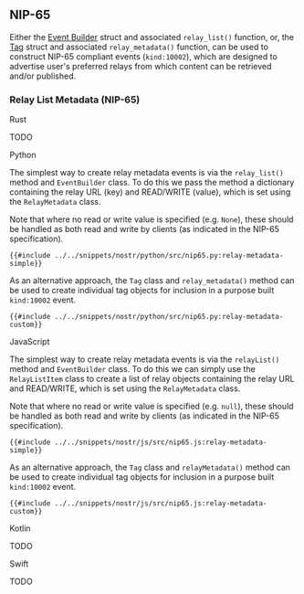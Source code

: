 ## NIP-65

Either the [Event Builder](https://docs.rs/nostr/latest/nostr/event/builder/struct.EventBuilder.html) struct and associated `relay_list()` function, or, the [Tag](https://docs.rs/nostr/latest/nostr/event/tag/struct.Tag.html) struct and associated `relay_metadata()` function, can be used to construct NIP-65 compliant events (`kind:10002`), which are designed to advertise user's preferred relays from which content can be retrieved and/or published.

### Relay List Metadata (NIP-65)

<custom-tabs category="lang">

<div slot="title">Rust</div>
<section>

TODO

</section>

<div slot="title">Python</div>
<section>

The simplest way to create relay metadata events is via the `relay_list()` method and `EventBuilder` class. 
To do this we pass the method a dictionary containing the relay URL (key) and READ/WRITE (value), which is set using the `RelayMetadata` class.

Note that where no read or write value is specified (e.g. `None`), these should be handled as both read and write by clients (as indicated in the NIP-65 specification).

```python,ignore
{{#include ../../snippets/nostr/python/src/nip65.py:relay-metadata-simple}}
```

As an alternative approach, the `Tag` class and `relay_metadata()` method can be used to create individual tag objects for inclusion in a purpose built `kind:10002` event. 

```python,ignore
{{#include ../../snippets/nostr/python/src/nip65.py:relay-metadata-custom}}
```

</section>

<div slot="title">JavaScript</div>
<section>

The simplest way to create relay metadata events is via the `relayList()` method and `EventBuilder` class. To do this we can simply use the `RelayListItem` class to create a list of relay objects containing the relay URL and READ/WRITE, which is set using the `RelayMetadata` class.

Note that where no read or write value is specified (e.g. `null`), these should be handled as both read and write by clients (as indicated in the NIP-65 specification).

```javascript,ignore
{{#include ../../snippets/nostr/js/src/nip65.js:relay-metadata-simple}}
```

As an alternative approach, the `Tag` class and `relayMetadata()` method can be used to create individual tag objects for inclusion in a purpose built `kind:10002` event. 

```javascript,ignore
{{#include ../../snippets/nostr/js/src/nip65.js:relay-metadata-custom}}
```

</section>

<div slot="title">Kotlin</div>
<section>

TODO

</section>

<div slot="title">Swift</div>
<section>

TODO

</section>
</custom-tabs>
